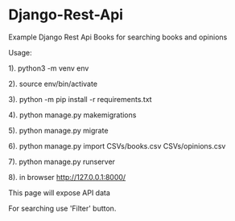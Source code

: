 # Django-Rest-Api
Example Django Rest Api Books for searching books and opinions

Usage: 

1). python3 -m venv env

2). source env/bin/activate

3). python -m pip install -r requirements.txt

4). python manage.py makemigrations

5). python manage.py migrate

6). python manage.py import CSVs/books.csv CSVs/opinions.csv

7). python manage.py runserver

8). in browser http://127.0.0.1:8000/

This page will expose API data

For searching use 'Filter' button.
